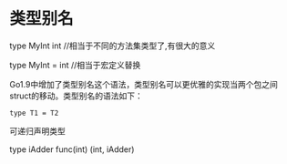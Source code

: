 # 类型别名



type MyInt int   //相当于不同的方法集类型了,有很大的意义

type MyInt = int //相当于宏定义替换



Go1.9中增加了类型别名这个语法，类型别名可以更优雅的实现当两个包之间struct的移动。类型别名的语法如下：

```
type T1 = T2
```



可递归声明类型

type iAdder func(int) (int, iAdder)

